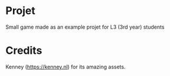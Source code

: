 # Projet

Small game made as an example projet for L3 (3rd year) students

# Credits

Kenney (https://kenney.nl) for its amazing assets.